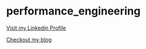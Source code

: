 # performance_engineering

<p class="view"><a href="https://www.linkedin.com/in/vitali-brunovski/">Visit my Linkedin Profile</a></p>

<p class="view"><a href="https://www.performance-testing.info/">Checkout my blog</a></p>


